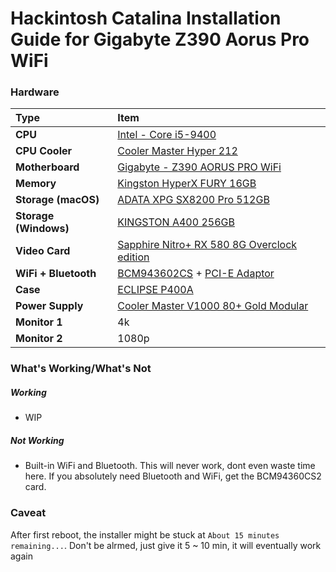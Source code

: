 # Hackintosh Catalina Installation Guide for Gigabyte Z390 Aorus Pro WiFi

### Hardware

Type|Item
:----|:----
**CPU** | [Intel - Core i5-9400](https://shopee.com.my/product/18799831/1830724338)
**CPU Cooler** | [Cooler Master Hyper 212](https://shopee.com.my/product/27186464/1049199653) 
**Motherboard** | [Gigabyte - Z390 AORUS PRO WiFi](https://shopee.com.my/product/18799831/1830724338)
**Memory** | [Kingston HyperX FURY 16GB](https://shopee.com.my/product/44965307/1790719113)
**Storage (macOS)** | [ADATA XPG SX8200 Pro 512GB](https://shopee.com.my/product/84969687/1883571808)
**Storage (Windows)** | [KINGSTON A400 256GB](https://shopee.com.my/product/29242218/1103855234)
**Video Card** | [Sapphire Nitro+ RX 580 8G Overclock edition](https://shopee.com.my/product/21535037/310605956)
**WiFi + Bluetooth** | [BCM943602CS](https://shopee.com.my/product/51943588/1421473917) + [PCI-E Adaptor](https://shopee.com.my/product/162227071/3405707076)
**Case** | [ECLIPSE P400A](https://shopee.com.my/product/1422162/6808915755)
**Power Supply** | [Cooler Master V1000 80+ Gold Modular](https://shopee.com.my/product/47928376/3300926225)
**Monitor 1** | 4k
**Monitor 2** | 1080p

### What's Working/What's Not

##### Working
- WIP

##### Not Working
- Built-in WiFi and Bluetooth. This will never work, dont even waste time here. If you absolutely need Bluetooth and WiFi, get the BCM94360CS2 card.

### Caveat
After first reboot, the installer might be stuck at `About 15 minutes remaining...`. Don't be alrmed, just give it 5 ~ 10 min, it will eventually work again
